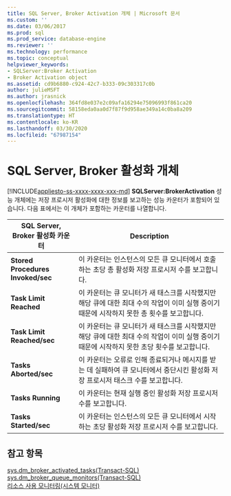 ```yaml
---
title: SQL Server, Broker Activation 개체 | Microsoft 문서
ms.custom: ''
ms.date: 03/06/2017
ms.prod: sql
ms.prod_service: database-engine
ms.reviewer: ''
ms.technology: performance
ms.topic: conceptual
helpviewer_keywords:
- SQLServer:Broker Activation
- Broker Activation object
ms.assetid: cd9b6880-c924-42c7-b333-09c303317c0b
author: julieMSFT
ms.author: jrasnick
ms.openlocfilehash: 364fd8e037e2c09afa16294e75096993f861ca20
ms.sourcegitcommit: 58158eda0aa0d7f87f9d958ae349a14c0ba8a209
ms.translationtype: HT
ms.contentlocale: ko-KR
ms.lasthandoff: 03/30/2020
ms.locfileid: "67987154"
---
```

# <a name="sql-server-broker-activation-object"></a>SQL Server, Broker 활성화 개체
[!INCLUDE[appliesto-ss-xxxx-xxxx-xxx-md](../../includes/appliesto-ss-xxxx-xxxx-xxx-md.md)]
  **SQLServer:BrokerActivation** 성능 개체에는 저장 프로시저 활성화에 대한 정보를 보고하는 성능 카운터가 포함되어 있습니다. 다음 표에서는 이 개체가 포함하는 카운터를 나열합니다.  
  
|SQL Server, Broker 활성화 카운터|Description|  
|-------------------------------------------|-----------------|  
|**Stored Procedures Invoked/sec**|이 카운터는 인스턴스의 모든 큐 모니터에서 호출하는 초당 총 활성화 저장 프로시저 수를 보고합니다.|  
|**Task Limit Reached**|이 카운터는 큐 모니터가 새 태스크를 시작했지만 해당 큐에 대한 최대 수의 작업이 이미 실행 중이기 때문에 시작하지 못한 총 횟수를 보고합니다.|  
|**Task Limit Reached/sec**|이 카운터는 큐 모니터가 새 태스크를 시작했지만 해당 큐에 대한 최대 수의 작업이 이미 실행 중이기 때문에 시작하지 못한 초당 횟수를 보고합니다.|  
|**Tasks Aborted/sec**|이 카운터는 오류로 인해 종료되거나 메시지를 받는 데 실패하여 큐 모니터에서 중단시킨 활성화 저장 프로시저 태스크 수를 보고합니다.|  
|**Tasks Running**|이 카운터는 현재 실행 중인 활성화 저장 프로시저 수를 보고합니다.|  
|**Tasks Started/sec**|이 카운터는 인스턴스의 모든 큐 모니터에서 시작하는 초당 활성화 저장 프로시저 수를 보고합니다.|  
  
## <a name="see-also"></a>참고 항목  
 [sys.dm_broker_activated_tasks&#40;Transact-SQL&#41;](../../relational-databases/system-dynamic-management-views/sys-dm-broker-activated-tasks-transact-sql.md)   
 [sys.dm_broker_queue_monitors&#40;Transact-SQL&#41;](../../relational-databases/system-dynamic-management-views/sys-dm-broker-queue-monitors-transact-sql.md)   
 [리소스 사용 모니터링&#40;시스템 모니터&#41;](../../relational-databases/performance-monitor/monitor-resource-usage-system-monitor.md)  
  
  
